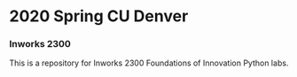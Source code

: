 # 2020 Spring CU Denver

### Inworks 2300

This is a repository for Inworks 2300 Foundations of Innovation Python labs.
